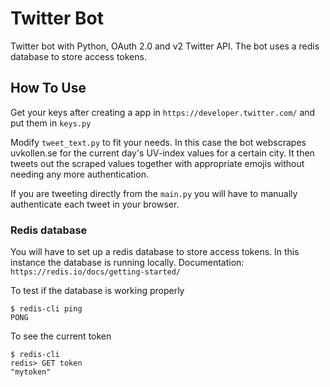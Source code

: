 # Twitter Bot
Twitter bot with Python, OAuth 2.0 and v2 Twitter API.
The bot uses a redis database to store access tokens.



## How To Use

Get your keys after creating a app in `https://developer.twitter.com/` and put them in `keys.py`

Modify `tweet_text.py` to fit your needs. In this case the bot webscrapes uvkollen.se for the current day's UV-index values for a certain city. It then tweets out the scraped values together with appropriate emojis without needing any more authentication.

If you are tweeting directly from the `main.py` you will have to manually authenticate each tweet in your browser.



### Redis database

You will have to set up a redis database to store access tokens. In this instance the database is running locally.
Documentation: `https://redis.io/docs/getting-started/`

To test if the database is working properly
```
$ redis-cli ping
PONG
```

To see the current token
```
$ redis-cli
redis> GET token
"mytoken"
```
